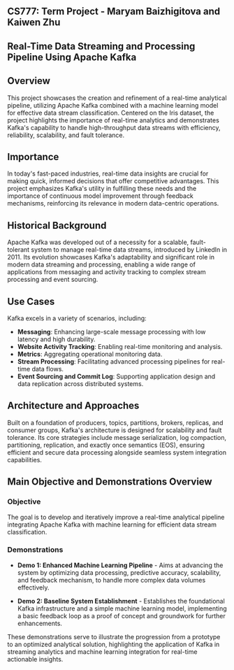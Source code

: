 ## CS777: Term Project - Maryam Baizhigitova and Kaiwen Zhu
## Real-Time Data Streaming and Processing Pipeline Using Apache Kafka
## Overview

This project showcases the creation and refinement of a real-time analytical pipeline, utilizing Apache Kafka combined with a machine learning model for effective data stream classification. Centered on the Iris dataset, the project highlights the importance of real-time analytics and demonstrates Kafka's capability to handle high-throughput data streams with efficiency, reliability, scalability, and fault tolerance.

## Importance

In today's fast-paced industries, real-time data insights are crucial for making quick, informed decisions that offer competitive advantages. This project emphasizes Kafka's utility in fulfilling these needs and the importance of continuous model improvement through feedback mechanisms, reinforcing its relevance in modern data-centric operations.

## Historical Background

Apache Kafka was developed out of a necessity for a scalable, fault-tolerant system to manage real-time data streams, introduced by LinkedIn in 2011. Its evolution showcases Kafka's adaptability and significant role in modern data streaming and processing, enabling a wide range of applications from messaging and activity tracking to complex stream processing and event sourcing.

## Use Cases

Kafka excels in a variety of scenarios, including:

- **Messaging**: Enhancing large-scale message processing with low latency and high durability.
- **Website Activity Tracking**: Enabling real-time monitoring and analysis.
- **Metrics**: Aggregating operational monitoring data.
- **Stream Processing**: Facilitating advanced processing pipelines for real-time data flows.
- **Event Sourcing and Commit Log**: Supporting application design and data replication across distributed systems.

## Architecture and Approaches

Built on a foundation of producers, topics, partitions, brokers, replicas, and consumer groups, Kafka's architecture is designed for scalability and fault tolerance. Its core strategies include message serialization, log compaction, partitioning, replication, and exactly once semantics (EOS), ensuring efficient and secure data processing alongside seamless system integration capabilities.

## Main Objective and Demonstrations Overview

### Objective

The goal is to develop and iteratively improve a real-time analytical pipeline integrating Apache Kafka with machine learning for efficient data stream classification.

### Demonstrations

- **Demo 1: Enhanced Machine Learning Pipeline** - Aims at advancing the system by optimizing data processing, predictive accuracy, scalability, and feedback mechanism, to handle more complex data volumes effectively.
  
- **Demo 2: Baseline System Establishment** - Establishes the foundational Kafka infrastructure and a simple machine learning model, implementing a basic feedback loop as a proof of concept and groundwork for further enhancements.

These demonstrations serve to illustrate the progression from a prototype to an optimized analytical solution, highlighting the application of Kafka in streaming analytics and machine learning integration for real-time actionable insights.

